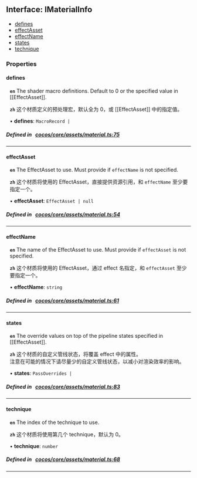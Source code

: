 ## Interface: IMaterialInfo

- [defines](#defines)
- [effectAsset](#effectAsset)
- [effectName](#effectName)
- [states](#states)
- [technique](#technique)

### Properties

#### defines

<div style="margin-left: 10px;">



**`en`** 
The shader macro definitions. Default to 0 or the specified value in [[EffectAsset]].



**`zh`** 
这个材质定义的预处理宏，默认全为 0，或 [[EffectAsset]] 中的指定值。



• **defines**: ``MacroRecord | ``

</div>

##### Defined in &nbsp;   [cocos/core/assets/material.ts:75](https://github.com/cocos-creator/engine/blob/c7bf6b8a9/cocos/core/assets/material.ts#L75)&nbsp;
___
#### effectAsset

<div style="margin-left: 10px;">



**`en`** The EffectAsset to use. Must provide if `effectName` is not specified.



**`zh`** 
这个材质将使用的 EffectAsset，直接提供资源引用，和 `effectName` 至少要指定一个。



• **effectAsset**: ``EffectAsset | null``

</div>

##### Defined in &nbsp;   [cocos/core/assets/material.ts:54](https://github.com/cocos-creator/engine/blob/c7bf6b8a9/cocos/core/assets/material.ts#L54)&nbsp;
___
#### effectName

<div style="margin-left: 10px;">



**`en`** 
The name of the EffectAsset to use. Must provide if `effectAsset` is not specified.



**`zh`** 
这个材质将使用的 EffectAsset，通过 effect 名指定，和 `effectAsset` 至少要指定一个。



• **effectName**: ``string``

</div>

##### Defined in &nbsp;   [cocos/core/assets/material.ts:61](https://github.com/cocos-creator/engine/blob/c7bf6b8a9/cocos/core/assets/material.ts#L61)&nbsp;
___
#### states

<div style="margin-left: 10px;">



**`en`** 
The override values on top of the pipeline states specified in [[EffectAsset]].



**`zh`** 
这个材质的自定义管线状态，将覆盖 effect 中的属性。<br>
注意在可能的情况下请尽量少的自定义管线状态，以减小对渲染效率的影响。



• **states**: ``PassOverrides | ``

</div>

##### Defined in &nbsp;   [cocos/core/assets/material.ts:83](https://github.com/cocos-creator/engine/blob/c7bf6b8a9/cocos/core/assets/material.ts#L83)&nbsp;
___
#### technique

<div style="margin-left: 10px;">



**`en`** 
The index of the technique to use.



**`zh`** 
这个材质将使用第几个 technique，默认为 0。



• **technique**: ``number``

</div>

##### Defined in &nbsp;   [cocos/core/assets/material.ts:68](https://github.com/cocos-creator/engine/blob/c7bf6b8a9/cocos/core/assets/material.ts#L68)&nbsp;
___
